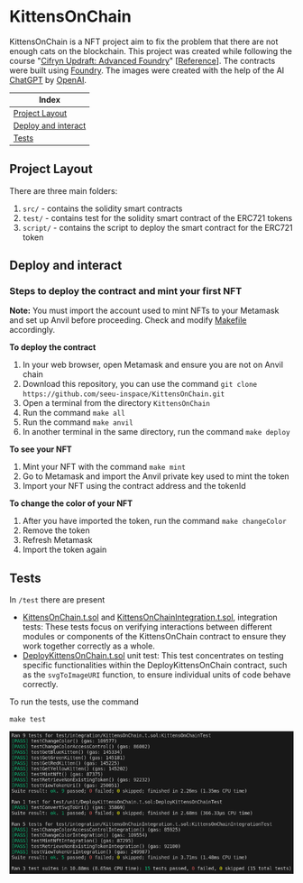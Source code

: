 # KittensOnChain

KittensOnChain is a NFT project aim to fix the problem that there are not enough cats on the blockchain. This project was created while following the course "[Cifryn Updraft: Advanced Foundry](https://updraft.cyfrin.io/courses/advanced-foundry)" [[Reference](https://github.com/Cyfrin/foundry-nft-f23/)]. The contracts were built using [Foundry](https://book.getfoundry.sh/). The images were created with the help of the AI [ChatGPT](https://openai.com/chatgpt) by [OpenAI](https://openai.com/).


| Index |
| ---   |
| [Project Layout](#project-layout) |
| [Deploy and interact](#deploy-and-interact) |
| [Tests](#tests) |

## Project Layout

There are three main folders:

1. `src/` - contains the solidity smart contracts
2. `test/` - contains test for the solidity smart contract of the ERC721 tokens
3. `script/` - contains the script to deploy the smart contract for the ERC721 token

## Deploy and interact

### Steps to deploy the contract and mint your first NFT

**Note:** You must import the account used to mint NFTs to your Metamask and set up Anvil before proceeding. Check and modify [Makefile](Makefile) accordingly.

**To deploy the contract**
1. In your web browser, open Metamask and ensure you are not on Anvil chain
2. Download this repository, you can use the command `git clone https://github.com/seeu-inspace/KittensOnChain.git`
3. Open a terminal from the directory `KittensOnChain`
4. Run the command `make all`
5. Run the command `make anvil`
6. In another terminal in the same directory, run the command `make deploy`

**To see your NFT**
1. Mint your NFT with the command `make mint`
2. Go to Metamask and import the Anvil private key used to mint the token
3. Import your NFT using the contract address and the tokenId

**To change the color of your NFT**
1. After you have imported the token, run the command `make changeColor`
2. Remove the token
3. Refresh Metamask
4. Import the token again



## Tests

In `/test` there are present
- [KittensOnChain.t.sol](test/integration/KittensOnChain.t.sol) and [KittensOnChainIntegration.t.sol](test/integration/KittensOnChainIntegration.t.sol), integration tests: These tests focus on verifying interactions between different modules or components of the KittensOnChain contract to ensure they work together correctly as a whole.
- [DeployKittensOnChain.t.sol](test/unit/DeployKittensOnChain.t.sol) unit test: This test concentrates on testing specific functionalities within the DeployKittensOnChain contract, such as the `svgToImageURI` function, to ensure individual units of code behave correctly.

To run the tests, use the command
```shell
make test
```

<img src="./img/make-test.png">
